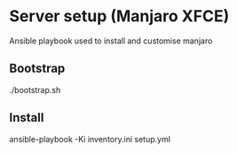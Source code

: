 # Server setup (Manjaro XFCE)

Ansible playbook used to install and customise manjaro

## Bootstrap

./bootstrap.sh

## Install

ansible-playbook -Ki inventory.ini setup.yml